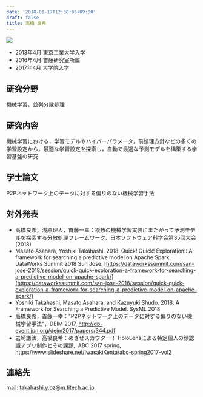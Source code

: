 ```yaml
---
date: '2018-01-17T12:38:06+09:00'
draft: false
title: 高橋 良希
---
```


![](/wp-content/uploads/2018/01/IMG_3933.jpg)

- 2013年4月 東京工業大学入学
- 2016年4月 首藤研究室所属
- 2017年4月 大学院入学

## 研究分野

機械学習，並列分散処理

## 研究内容

機械学習における，学習モデルやハイパーパラメータ，前処理方針などの多くの学習設定から，最適な学習設定を探索し，自動で最適な予測モデルを構築する学習基盤の研究

## 学士論文

P2Pネットワーク上のデータに対する偏りのない機械学習手法

## 対外発表

*   高橋良希，浅原理人，首藤一幸：複数の機械学習実装にまたがって予測モデルを探索する分散処理フレームワーク，日本ソフトウェア科学会第35回大会 (2018)
*   Masato Asahara, Yoshiki Takahashi. 2018. Quick! Quick! Exploration!: A framework for searching a predictive model on Apache Spark. DataWorks Summit 2018 Sun Jose. [https://dataworkssummit.com/san-jose-2018/session/quick-quick-exploration-a-framework-for-searching-a-predictive-model-on-apache-spark/](https://dataworkssummit.com/san-jose-2018/session/quick-quick-exploration-a-framework-for-searching-a-predictive-model-on-apache-spark/)
*   Yoshiki Takahashi, Masato Asahara, and Kazuyuki Shudo. 2018. A Framework for Searching a Predictive Model. SysML 2018
*   高橋良希，首藤一幸："P2Pネットワーク上のデータに対する偏りのない機械学習手法"，DEIM 2017, http://db-event.jpn.org/deim2017/papers/344.pdf
*   岩崎謙汰，高橋良希：めざせスカウター！ HoloLensによる特定個人の顔認識アプリ制作とその課題,  ABC 2017 spring, https://www.slideshare.net/IwasakiKenta/abc-spring2017-vol2

## 連絡先

mail: takahashi.y.bz@m.titech.ac.jp
